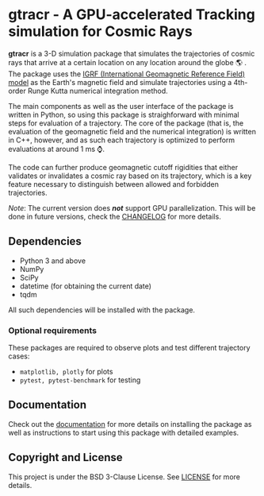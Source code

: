 # gtracr - A **G**PU-accelerated **Tra**cking simulation for **C**osmic **R**ays

**gtracr** is a 3-D simulation package that simulates the trajectories of cosmic rays that arrive at a certain location on any location around the globe :earth_americas: . The package uses the [IGRF (International Geomagnetic Reference Field) model](https://www.ngdc.noaa.gov/IAGA/vmod/igrf.html) as the Earth's magnetic field and simulate trajectories using a 4th-order Runge Kutta numerical integration method.

The main components as well as the user interface of the package is written in Python, so using this package is straighforward with minimal steps for evaluation of a trajectory. The core of the package (that is, the evaluation of the geomagnetic field and the numerical integration) is written in C++, however, and as such each trajectory is optimized to perform evaluations at around 1 ms :watch:.

The code can further produce geomagnetic cutoff rigidities that either validates or invalidates a cosmic ray based on its trajectory, which is a key feature necessary to distinguish between allowed and forbidden trajectories.

_Note_: The current version does **_not_** support GPU parallelization. This will be done in future versions, check the [CHANGELOG](CHANGELOG) for more details.

## Dependencies

- Python 3 and above
- NumPy
- SciPy
- datetime (for obtaining the current date)
- tqdm

All such dependencies will be installed with the package.

### Optional requirements

These packages are required to observe plots and test different trajectory cases:

- `matplotlib, plotly` for plots
- `pytest, pytest-benchmark` for testing

## Documentation

Check out the [documentation](https://kwat0308.github.io/gtracr/) for more details on installing the package as well as instructions to start using this package with detailed examples.

## Copyright and License

This project is under the BSD 3-Clause License. See [LICENSE](LICENSE) for more details.


